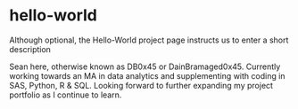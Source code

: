 # hello-world
Although optional, the Hello-World project page instructs us to enter a short description

Sean here, otherwise known as DB0x45 or DainBramaged0x45. Currently working towards an MA in data analytics and supplementing with coding in SAS, Python, R & SQL. Looking forward to further expanding my project portfolio as I continue to learn.
